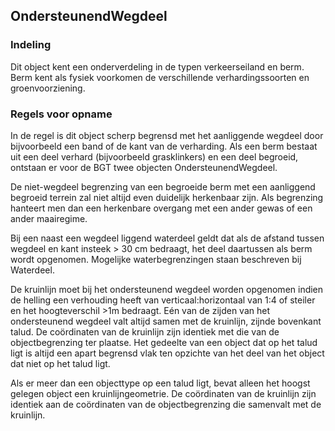 OndersteunendWegdeel
--------------------

### Indeling

Dit object kent een onderverdeling in de typen verkeerseiland en berm. Berm kent
als fysiek voorkomen de verschillende verhardingssoorten en groenvoorziening.

### Regels voor opname

In de regel is dit object scherp begrensd met het aanliggende wegdeel door
bijvoorbeeld een band of de kant van de verharding. Als een berm bestaat uit een
deel verhard (bijvoorbeeld grasklinkers) en een deel begroeid, ontstaan er voor
de BGT twee objecten OndersteunendWegdeel.

De niet-wegdeel begrenzing van een begroeide berm met een aanliggend begroeid
terrein zal niet altijd even duidelijk herkenbaar zijn. Als begrenzing hanteert
men dan een herkenbare overgang met een ander gewas of een ander maairegime.

Bij een naast een wegdeel liggend waterdeel geldt dat als de afstand tussen
wegdeel en kant insteek \> 30 cm bedraagt, het deel daartussen als berm wordt
opgenomen. Mogelijke waterbegrenzingen staan beschreven bij Waterdeel.

De kruinlijn moet bij het ondersteunend wegdeel worden opgenomen indien de
helling een verhouding heeft van verticaal:horizontaal van 1:4 of steiler en het
hoogteverschil \>1m bedraagt. Eén van de zijden van het ondersteunend wegdeel
valt altijd samen met de kruinlijn, zijnde bovenkant talud. De coördinaten van
de kruinlijn zijn identiek met die van de objectbegrenzing ter plaatse. Het
gedeelte van een object dat op het talud ligt is altijd een apart begrensd vlak
ten opzichte van het deel van het object dat niet op het talud ligt.

Als er meer dan een objecttype op een talud ligt, bevat alleen het hoogst
gelegen object een kruinlijngeometrie. De coördinaten van de kruinlijn zijn
identiek aan de coördinaten van de objectbegrenzing die samenvalt met de
kruinlijn.
